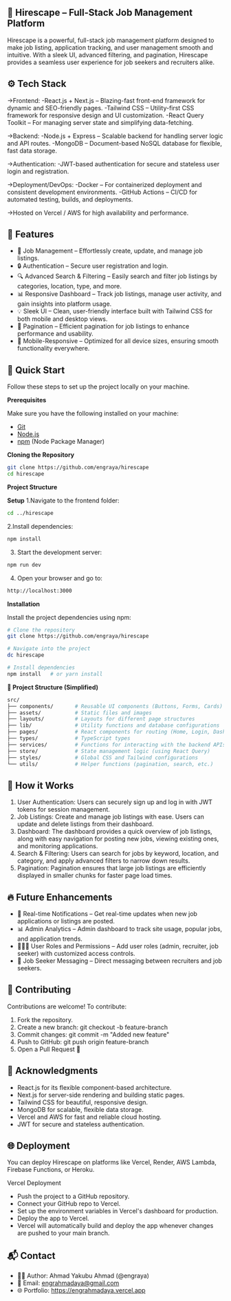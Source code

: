 ## <a name="core">🚀 Hirescape – Full-Stack Job Management Platform</a>

Hirescape is a powerful, full-stack job management platform designed to make job listing, application tracking, and user management smooth and intuitive. With a sleek UI, advanced filtering, and pagination, Hirescape provides a seamless user experience for job seekers and recruiters alike.

## <a name="tech-stack">⚙️ Tech Stack</a>

->Frontend:
    -React.js + Next.js – Blazing-fast front-end framework for dynamic and SEO-friendly pages.
    -Tailwind CSS – Utility-first CSS framework for responsive design and UI customization.
    -React Query Toolkit – For managing server state and simplifying data-fetching.

->Backend:
    -Node.js + Express – Scalable backend for handling server logic and API routes.
    -MongoDB – Document-based NoSQL database for flexible, fast data storage.

->Authentication:
    -JWT-based authentication for secure and stateless user login and registration.

->Deployment/DevOps:
    -Docker – For containerized deployment and consistent development environments.
    -GitHub Actions – CI/CD for automated testing, builds, and deployments.

->Hosted on Vercel / AWS for high availability and performance.


## <a name="features">🔋 Features</a>

- 📝 Job Management – Effortlessly create, update, and manage job listings.
- 🔒 Authentication – Secure user registration and login.
- 🔍 Advanced Search & Filtering – Easily search and filter job listings by categories, location, type, and more.
- 📊 Responsive Dashboard – Track job listings, manage user activity, and gain insights into platform usage.
- 💡 Sleek UI – Clean, user-friendly interface built with Tailwind CSS for both mobile and desktop views.
- 🔄 Pagination – Efficient pagination for job listings to enhance performance and usability.
- 📱 Mobile-Responsive – Optimized for all device sizes, ensuring smooth functionality everywhere.

## <a name="quick-start">🤸 Quick Start</a>

Follow these steps to set up the project locally on your machine.

**Prerequisites**

Make sure you have the following installed on your machine:

- [Git](https://git-scm.com/)
- [Node.js](https://nodejs.org/en)
- [npm](https://www.npmjs.com/) (Node Package Manager)


  
**Cloning the Repository**

```bash
git clone https://github.com/engraya/hirescape
cd hirescape
```

**Project Structure**


**Setup**
1.Navigate to the frontend folder:
```bash
cd ../hirescape
```
2.Install dependencies:
```bash
npm install
```
3. Start the development server:
```bash
npm run dev
```
4. Open your browser and go to:
```bash
http://localhost:3000
```

**Installation**

Install the project dependencies using npm:

```bash
# Clone the repository
git clone https://github.com/engraya/hirescape

# Navigate into the project
dc hirescape

# Install dependencies
npm install   # or yarn install
```

**🧱 Project Structure (Simplified)**


```bash
src/
├── components/       # Reusable UI components (Buttons, Forms, Cards)
├── assets/           # Static files and images
├── layouts/          # Layouts for different page structures
├── lib/              # Utility functions and database configurations
├── pages/            # React components for routing (Home, Login, Dashboard, etc.)
├── types/            # TypeScript types
├── services/         # Functions for interacting with the backend APIs
├── store/            # State management logic (using React Query)
├── styles/           # Global CSS and Tailwind configurations
└── utils/            # Helper functions (pagination, search, etc.)

```

## <a name="usage">🎨 How it Works</a>

1. User Authentication: Users can securely sign up and log in with JWT tokens for session management.
2. Job Listings: Create and manage job listings with ease. Users can update and delete listings from their dashboard.
3. Dashboard: The dashboard provides a quick overview of job listings, along with easy navigation for posting new jobs, viewing existing ones, and monitoring applications.
4. Search & Filtering: Users can search for jobs by keyword, location, and category, and apply advanced filters to narrow down results.
5. Pagination: Pagination ensures that large job listings are efficiently displayed in smaller chunks for faster page load times.


## <a name="usage">🔥 Future Enhancements</a>

- 🔴 Real-time Notifications – Get real-time updates when new job applications or listings are posted.
- 📊 Admin Analytics – Admin dashboard to track site usage, popular jobs, and application trends.
- 🧑‍🤝‍🧑 User Roles and Permissions – Add user roles (admin, recruiter, job seeker) with customized access controls.
- 💬 Job Seeker Messaging – Direct messaging between recruiters and job seekers.


## <a name="usage">🤝 Contributing</a>

Contributions are welcome! To contribute:

1. Fork the repository.
2. Create a new branch: git checkout -b feature-branch
3. Commit changes: git commit -m "Added new feature"
4. Push to GitHub: git push origin feature-branch
5. Open a Pull Request 🎉


## <a name="usage">🙌 Acknowledgments</a>

- React.js for its flexible component-based architecture.
- Next.js for server-side rendering and building static pages.
- Tailwind CSS for beautiful, responsive design.
- MongoDB for scalable, flexible data storage.
- Vercel and AWS for fast and reliable cloud hosting.
- JWT for secure and stateless authentication.


## <a name="usage">🌐 Deployment</a>
You can deploy Hirescape on platforms like Vercel, Render, AWS Lambda, Firebase Functions, or Heroku.

Vercel Deployment
- Push the project to a GitHub repository.
- Connect your GitHub repo to Vercel.
- Set up the environment variables in Vercel's dashboard for production.
- Deploy the app to Vercel.
- Vercel will automatically build and deploy the app whenever changes are pushed to your main branch.


## <a name="usage">📬 Contact</a>

- 👨‍💻 Author: Ahmad Yakubu Ahmad (@engraya)
- 📧 Email: engrahmadaya@gmail.com
- 🌐 Portfolio: https://engrahmadaya.vercel.app



